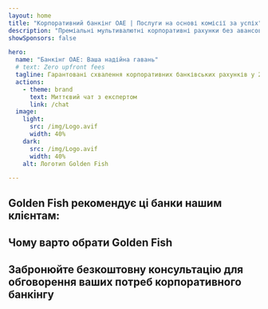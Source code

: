 ```yaml
---
layout: home
title: "Корпоративний банкінг ОАЕ | Послуги на основі комісії за успіх"
description: "Преміальні мультивалютні корпоративні рахунки без авансових платежів - платіть тільки після схвалення. Повне управління заявками з 96% успішністю. Гарантоване відкриття рахунку."
showSponsors: false

hero:
  name: "Банкінг ОАЕ: Ваша надійна гавань"
  # text: Zero upfront fees
  tagline: Гарантовані схвалення корпоративних банківських рахунків у 2025 році. <span class="hl">Без авансових платежів</span> - платіть тільки після схвалення. 96% успішність.
  actions:
    - theme: brand
      text: Миттєвий чат з експертом
      link: /chat
  image:
    light:
      src: /img/Logo.avif
      width: 40%
    dark:
      src: /img/Logo.avif
      width: 40%
    alt: Логотип Golden Fish

---
```


<FeatureCards :features="[
  {
    title: 'Гарантовані схвалення рахунків',
    bullet: '✓',
    items: [
      'Двомісячна гарантія для першого схвалення рахунку',
      'Тримісячна гарантія для другого рахунку',
      'Підготовка якісного бізнес-плану',
      'Комплексна підтримка належної перевірки',
      'Стратегія прямого спілкування з банком',
      'Повне налаштування банківського пакету'
    ],
    linkText: 'Дізнатися більше',
    link: '../../corporate-banking-services/guaranteed-account-approvals',
    icon: {
      light: '/video/iStock-2186765808.mp4',
      dark: '/video/iStock-2166377244.mp4',
      alt: 'Банківські вимоги',
    }
  },
]" />

<FeatureCards :features="[
  {
    title: 'Банківські рахунки ОАЕ для високоризикового бізнесу',
    items: [
      'Експертне керівництво з розширеної належної перевірки (EDD)',
      'Моніторинг транзакцій та управління ризиками', 
      'Налаштування політик та процедур відповідності',
      'Управління банківськими відносинами',
      'Регулярні оновлення відповідності та аудити',
      'Планування на випадок надзвичайних ситуацій для безпеки рахунку'
    ],
    linkText: 'Дізнатися більше',
    link: '../../corporate-banking-services/UAE-Bank-Accounts-for-High-Risk-Business',
    icon: {
      light: '/img/iStock-1333000394.avif',
      dark: '/img/iStock-584576538.avif',
      alt: 'Банківські послуги',
    }
  },
  {
    title: 'Залишайтеся відповідними: захистіть свій бізнес в ОАЕ',
    items: [
      'Регулярні аудити відповідності для виявлення потенційних ризиків',
      'Комплексні PRO послуги для державних схвалень',
      'Управління поновленням ліцензій та сповіщення',
      'Банківське консультування та обслуговування рахунків',
      'Підтримка відповідності VAT та ESR',
      'Відповідність візам співробітників та трудовому законодавству',
      'Навчальні семінари з регуляторних оновлень'
    ],
    linkText: 'Дізнатися більше',
    link: '../../company-registration/Protect-Your-Business',
    icon: {
      light: '/img/iStock-1382278859.jpg',
      dark: '/img/iStock-1867623684.jpg',
      alt: 'Банківські послуги',
    }
  },
  {
    title: 'Переваги корпоративного банкінгу ОАЕ',
    items: [
      'Міцна банківська система з рейтингом **Aa2** від Moody\'s',
      '**Фіксований курс USD з 1980 року**',
      'Відсутність обмежень на рух капіталу',
      'Валютні резерви понад 184 мільярди доларів США',
      'Політична та економічна стабільність',
      'Банківська система, підтримувана урядом',
      'Цифровий банкінг світового класу'
    ],
    linkText: 'Дізнатися більше',
    link: '../../company-registration/banking',
    icon: {
      light: '/img/iStock-1032707788.jpg',
      dark: '/img/iStock-1152367067.avif',
      alt: 'Банківський процес',
    }
  }
]" />

## Golden Fish рекомендує ці банки нашим клієнтам:

<!--@include: /../../include/recommended-banks.md-->

## Чому варто обрати Golden Fish

<BenefitsList :features="[
  {
    icon: '🏢',
    title: 'Місцева експертиза в ОАЕ',
    text: 'Спеціалізовані експерти в Дубаї надають професійну підтримку на кожному етапі процесу.'
  },
  {
    icon: '📊',
    title: 'Доведена успішність',
    text: 'Понад 90% схвалень з сотнями віз, банківських рахунків та реєстрацій компаній, оформлених через наш преміум-сервіс.'
  },
  {
    icon: '💸',
    title: '**Оплата за результат**',
    text: '[Платіть тільки після схвалення](/uae-business/benefits/success-based-fees). Повна прозорість без прихованих витрат.'
  },
]" />

## Забронюйте безкоштовну консультацію для обговорення ваших потреб корпоративного банкінгу

<ContactForm buttonText="Поговорити з експертом" />